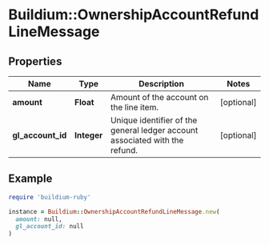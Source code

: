 # Buildium::OwnershipAccountRefundLineMessage

## Properties

| Name | Type | Description | Notes |
| ---- | ---- | ----------- | ----- |
| **amount** | **Float** | Amount of the account on the line item. | [optional] |
| **gl_account_id** | **Integer** | Unique identifier of the general ledger account associated with the refund. | [optional] |

## Example

```ruby
require 'buildium-ruby'

instance = Buildium::OwnershipAccountRefundLineMessage.new(
  amount: null,
  gl_account_id: null
)
```

